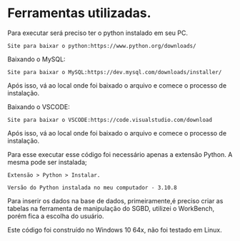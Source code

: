 # Ferramentas utilizadas.

  Para executar será preciso ter o python instalado em seu PC. 
  
    Site para baixar o python:https://www.python.org/downloads/
  
  Baixando o MySQL:
  
    Site para baixar o MySQL:https://dev.mysql.com/downloads/installer/
    
  Após isso, vá ao local onde foi baixado o arquivo e comece o processo de instalação.
  
  Baixando o VSCODE:
  
    Site para baixar o VSCODE:https://code.visualstudio.com/download

  Após isso, vá ao local onde foi baixado o arquivo e comece o processo de instalação.
  
  Para esse executar esse código foi necessário apenas a extensão Python. A mesma pode ser instalada;
  
    Extensão > Python > Instalar.
    
    Versão do Python instalada no meu computador - 3.10.8
  
  Para inserir os dados na base de dados, primeiramente,é preciso criar as tabelas na ferramenta de manipulação do SGBD,
  utilizei o WorkBench, porém fica a escolha do usuário.
  
  Este código foi construído no Windows 10 64x, não foi testado em Linux.
